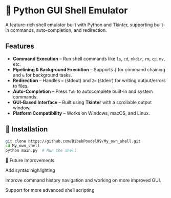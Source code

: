# 🔹 Python GUI Shell Emulator  

A feature-rich shell emulator built with Python and Tkinter, supporting built-in commands, auto-completion, and redirection.  

##  Features  

- **Command Execution** – Run shell commands like `ls`, `cd`, `mkdir`, `rm`, `cp`, `mv`, etc.  
- **Pipelining & Background Execution** – Supports `|` for command chaining and `&` for background tasks.  
- **Redirection** – Handles `>` (stdout) and `2>` (stderr) for writing output/errors to files.  
- **Auto-Completion** – Press `Tab` to autocomplete built-in and system commands.  
- **GUI-Based Interface** – Built using **Tkinter** with a scrollable output window.  
- **Platform Compatibility** – Works on Windows, macOS, and Linux.  

## 🔧 Installation  

```bash
git clone https://github.com/BibekPoudel99/My_own_shell.git
cd My_own_shell
python main.py  # Run the shell

```
🎯 Future Improvements

Add syntax highlighting

Improve command history navigation and working on more improved GUI.

Support for more advanced shell scripting
